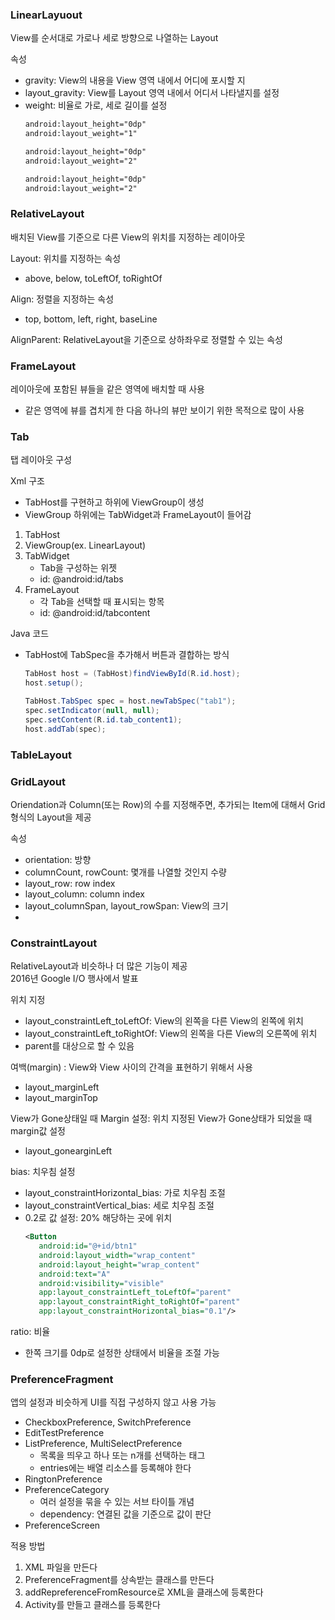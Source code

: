 ### LinearLayuout
View를 순서대로 가로나 세로 방향으로 나열하는 Layout

속성
- gravity: View의 내용을 View 영역 내에서 어디에 포시할 지 
- layout_gravity: View를 Layout 영역 내에서 어디서 나타낼지를 설정
- weight: 비율로 가로, 세로 길이를 설정
   ```xml
   android:layout_height="0dp"
   android:layout_weight="1"

   android:layout_height="0dp"
   android:layout_weight="2"

   android:layout_height="0dp"
   android:layout_weight="2"
   ```

### RelativeLayout
배치된 View를 기준으로 다른 View의 위치를 지정하는 레이아웃

Layout: 위치를 지정하는 속성
- above, below, toLeftOf, toRightOf

Align: 정렬을 지정하는 속성
- top, bottom, left, right, baseLine

AlignParent: RelativeLayout을 기준으로 상하좌우로 정렬할 수 있는 속성

### FrameLayout
레이아웃에 포함된 뷰들을 같은 영역에 배치할 때 사용
- 같은 영역에 뷰를 겹치게 한 다음 하나의 뷰만 보이기 위한 목적으로 많이 사용

### Tab 
탭 레이아웃 구성

Xml 구조
- TabHost를 구현하고 하위에 ViewGroup이 생성
- ViewGroup 하위에는 TabWidget과 FrameLayout이 들어감
1. TabHost
2. ViewGroup(ex. LinearLayout)
3. TabWidget
   - Tab을 구성하는 위젯
   - id: @android:id/tabs
4. FrameLayout
   - 각 Tab을 선택할 때 표시되는 항목
   - id: @android:id/tabcontent

Java 코드
- TabHost에 TabSpec을 추가해서 버튼과 결합하는 방식
   ```java
   TabHost host = (TabHost)findViewById(R.id.host);
   host.setup();

   TabHost.TabSpec spec = host.newTabSpec("tab1");
   spec.setIndicator(null, null);
   spec.setContent(R.id.tab_content1);
   host.addTab(spec);
   ```

### TableLayout

### GridLayout
Oriendation과 Column(또는 Row)의 수를 지정해주면, 추가되는 Item에 대해서 Grid형식의 Layout을 제공

속성
- orientation: 방향
- columnCount, rowCount: 몇개를 나열할 것인지 수량
- layout_row: row index
- layout_column: column index
- layout_columnSpan, layout_rowSpan: View의 크기 
- 

### ConstraintLayout
RelativeLayout과 비슷하나 더 많은 기능이 제공<br>
2016년 Google I/O 행사에서 발표<br>

위치 지정
- layout_constraintLeft_toLeftOf: View의 왼쪽을 다른 View의 왼쪽에 위치
- layout_constraintLeft_toRightOf: View의 왼쪽을 다른 View의 오른쪽에 위치
- parent를 대상으로 할 수 있음

여백(margin) : View와 View 사이의 간격을 표현하기 위해서 사용
- layout_marginLeft
- layout_marginTop

View가 Gone상태일 때 Margin 설정: 위치 지정된 View가 Gone상태가 되었을 때 margin값 설정
- layout_gonearginLeft

bias: 치우침 설정
- layout_constraintHorizontal_bias: 가로 치우침 조절
- layout_constraintVertical_bias: 세로 치우침 조절
- 0.2로 값 설정: 20% 해당하는 곳에 위치
   ```xml
   <Button
      android:id="@+id/btn1"
      android:layout_width="wrap_content"
      android:layout_height="wrap_content"
      android:text="A"
      android:visibility="visible"
      app:layout_constraintLeft_toLeftOf="parent"
      app:layout_constraintRight_toRightOf="parent"
      app:layout_constraintHorizontal_bias="0.1"/>
   ```

ratio: 비율
- 한쪽 크기를 0dp로 설정한 상태에서 비율을 조절 가능



### PreferenceFragment
앱의 설정과 비슷하게 UI를 직접 구성하지 않고 사용 가능

- CheckboxPreference, SwitchPreference
- EditTestPreference
- ListPreference, MultiSelectPreference
   - 목록을 띄우고 하나 또는 n개를 선택하는 태그
   - entries에는 배열 리소스를 등록해야 한다
- RingtonPreference
- PreferenceCategory
   - 여러 설정을 묶을 수 있는 서브 타이틀 개념
   - dependency: 연결된 값을 기준으로 값이 판단
- PreferenceScreen

적용 방법
1. XML 파일을 만든다
2. PreferenceFragment를 상속받는 클래스를 만든다
3. addRepreferenceFromResource로 XML을 클래스에 등록한다
4. Activity를 만들고 클래스를 등록한다